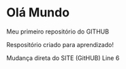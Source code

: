 # Olá Mundo
 Meu primeiro repositório do GITHUB

Respositório criado para aprendizado!

Mudança direta do SITE (GitHUB) Line 6
